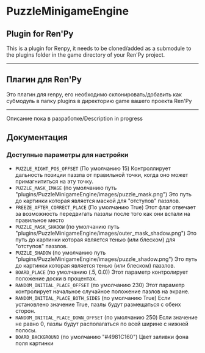 # PuzzleMinigameEngine

## Plugin for Ren'Py

This is a plugin for Renpy, it needs to be cloned/added as a submodule to the plugins folder in the game directory of your Ren'Py project.

---

## Плагин для Ren'Py

Это плагин для renpy, его необходимо склонировать/добавить как субмодуль в папку plugins в директорию game вашего проекта Ren'Py

---

Описание пока в разработке/Description in progress

## Документация

### Доступные параметры для настройки

- `PUZZLE_RIGHT_POS_OFFSET`
(По умолчанию 15)
Контроллирует дальность позиции паззла от правильной точки, когда оно может примагнититься на эту точку.
- `PUZZLE_MASK_IMAGE`
(по умолчанию путь "plugins/PuzzleMinigameEngine/images/puzzle_mask.png")
Это путь до картинки которая является маской для "отступов" паззлов.
- `FREEZE_AFTER_CORRECT_PLACE`
(По умолчанию True)
Этот флаг отвечает за возможность передвигать паззлы после того как они встали на правильное место
- `PUZZLE_MASK_SHADOW`
(по умолчанию путь "plugins/PuzzleMinigameEngine/images/outer_mask_shadow.png")
Это путь до картинки которая является тенью (или блеском) для "отступов" паззлов.
- `PUZZLE_SHADOW`
(по умолчанию путь "plugins/PuzzleMinigameEngine/images/puzzle_shadow.png")
Это путь до картинки которая является  тенью (или блеском) паззлов.
- `BOARD_PLACE`
(по умолчанию (.5, 0.0))
Этот параметр контролирует положение доски в процентах.
- `RANDOM_INITIAL_PLACE_OFFSET`
(по умолчанию 230)
Этот параметр контролирует начальное случайное положение пазлов на экране.
- `RANDOM_INITIAL_PLACE_BOTH_SIDES`
(по умолчанию True)
Если установлено значение True, пазлы будут размещаться с обеих сторон.
- `RANDOM_INITIAL_PLACE_DOWN_OFFSET`
(по умолчанию 250)
Если значение не равно 0, пазлы будут располагаться по всей ширине с нижней полосы.
- `BOARD_BACKGROUND`
(по умолчанию "#4981C160")
Цвет заливки фона поля картинки




